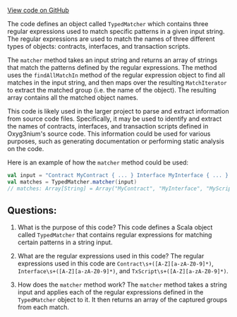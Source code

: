 [View code on GitHub](https://github.com/alephium/alephium/ralphc/src/main/scala/org/alephium/ralphc/TypedMatcher.scala)

The code defines an object called `TypedMatcher` which contains three regular expressions used to match specific patterns in a given input string. The regular expressions are used to match the names of three different types of objects: contracts, interfaces, and transaction scripts. 

The `matcher` method takes an input string and returns an array of strings that match the patterns defined by the regular expressions. The method uses the `findAllMatchIn` method of the regular expression object to find all matches in the input string, and then maps over the resulting `MatchIterator` to extract the matched group (i.e. the name of the object). The resulting array contains all the matched object names.

This code is likely used in the larger project to parse and extract information from source code files. Specifically, it may be used to identify and extract the names of contracts, interfaces, and transaction scripts defined in Oxyg3nium's source code. This information could be used for various purposes, such as generating documentation or performing static analysis on the code. 

Here is an example of how the `matcher` method could be used:

```scala
val input = "Contract MyContract { ... } Interface MyInterface { ... } TxScript MyScript { ... }"
val matches = TypedMatcher.matcher(input)
// matches: Array[String] = Array("MyContract", "MyInterface", "MyScript")
```
## Questions: 
 1. What is the purpose of this code?
   This code defines a Scala object called `TypedMatcher` that contains regular expressions for matching certain patterns in a string input.

2. What are the regular expressions used in this code?
   The regular expressions used in this code are `Contract\s+([A-Z][a-zA-Z0-9]*)`, `Interface\s+([A-Z][a-zA-Z0-9]*)`, and `TxScript\s+([A-Z][a-zA-Z0-9]*)`.

3. How does the `matcher` method work?
   The `matcher` method takes a string input and applies each of the regular expressions defined in the `TypedMatcher` object to it. It then returns an array of the captured groups from each match.